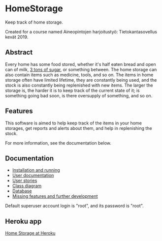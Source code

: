 # HomeStorage
Keep track of home storage.

Created for a course named Aineopintojen harjoitustyö: Tietokantasovellus kevät 2019.

## Abstract

Every home has some food stored, whether it's half eaten bread and open can of milk, [3 tons of sugar](https://www.riemurasia.net/kuva/Sokerivarasto/69529), or something between. The home storage can also contain items such as medicine, tools, and so on. The items in home storage often have limited lifetime, they are constantly being used, and the stock is also constantly being replenished with new items. The larger the storage is, the harder it is to keep track of the current state of it; is something going bad soon, is there oversupply of something, and so on.

## Features

This software is aimed to help keep track of the items in your home storages, get reports and alerts about them, and help in replenishing the stock.

For more information, see the documentation below.


## Documentation

* [Installation and running](documentation/installation.md)
* [User documentation](documentation/index.md)
* [User stories](documentation/user-stories.md)
* [Class diagram](documentation/classdiagram.svg)
* [Database](documentation/database.md)
* [Missing features and further development](documentation/further-development.md)

Default superuser account login is "root", and its password is "root".


## Heroku app
<a href="https://guarded-reef-23220.herokuapp.com/">Home Storage at Heroku</a>
